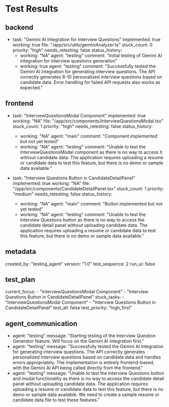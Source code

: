 
# Test Results

## backend
  - task: "Gemini AI Integration for Interview Questions"
    implemented: true
    working: true
    file: "/app/src/utils/geminiAnalyzer.ts"
    stuck_count: 0
    priority: "high"
    needs_retesting: false
    status_history:
      - working: "NA"
        agent: "testing"
        comment: "Initial testing of Gemini AI integration for interview questions generation"
      - working: true
        agent: "testing"
        comment: "Successfully tested the Gemini AI integration for generating interview questions. The API correctly generates 8-10 personalized interview questions based on candidate data. Error handling for failed API requests also works as expected."

## frontend
  - task: "InterviewQuestionsModal Component"
    implemented: true
    working: "NA"
    file: "/app/src/components/InterviewQuestionsModal.tsx"
    stuck_count: 1
    priority: "high"
    needs_retesting: false
    status_history:
      - working: "NA"
        agent: "main"
        comment: "Component implemented but not yet tested"
      - working: "NA"
        agent: "testing"
        comment: "Unable to test the InterviewQuestionsModal component as there is no way to access it without candidate data. The application requires uploading a resume or candidate data to test this feature, but there is no demo or sample data available."

  - task: "Interview Questions Button in CandidateDetailPanel"
    implemented: true
    working: "NA"
    file: "/app/src/components/CandidateDetailPanel.tsx"
    stuck_count: 1
    priority: "medium"
    needs_retesting: false
    status_history:
      - working: "NA"
        agent: "main"
        comment: "Button implemented but not yet tested"
      - working: "NA"
        agent: "testing"
        comment: "Unable to test the Interview Questions button as there is no way to access the candidate detail panel without uploading candidate data. The application requires uploading a resume or candidate data to test this feature, but there is no demo or sample data available."

## metadata
  created_by: "testing_agent"
  version: "1.0"
  test_sequence: 2
  run_ui: false

## test_plan
  current_focus:
    - "InterviewQuestionsModal Component"
    - "Interview Questions Button in CandidateDetailPanel"
  stuck_tasks: 
    - "InterviewQuestionsModal Component"
    - "Interview Questions Button in CandidateDetailPanel"
  test_all: false
  test_priority: "high_first"

## agent_communication
  - agent: "testing"
    message: "Starting testing of the Interview Question Generator feature. Will focus on the Gemini AI integration first."
  - agent: "testing"
    message: "Successfully tested the Gemini AI integration for generating interview questions. The API correctly generates personalized interview questions based on candidate data and handles errors appropriately. The implementation is entirely frontend-based, with the Gemini AI API being called directly from the frontend."
  - agent: "testing"
    message: "Unable to test the Interview Questions button and modal functionality as there is no way to access the candidate detail panel without uploading candidate data. The application requires uploading a resume or candidate data to test this feature, but there is no demo or sample data available. We need to create a sample resume or candidate data file to test these features."
